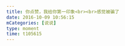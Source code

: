 ```yaml
---
title: 你点赞，我给你第一印象<br><br>感觉被骗了
date: 2016-10-09 10:56:15
mCategories: [说说]
type: moment
time: t105615
---
```


